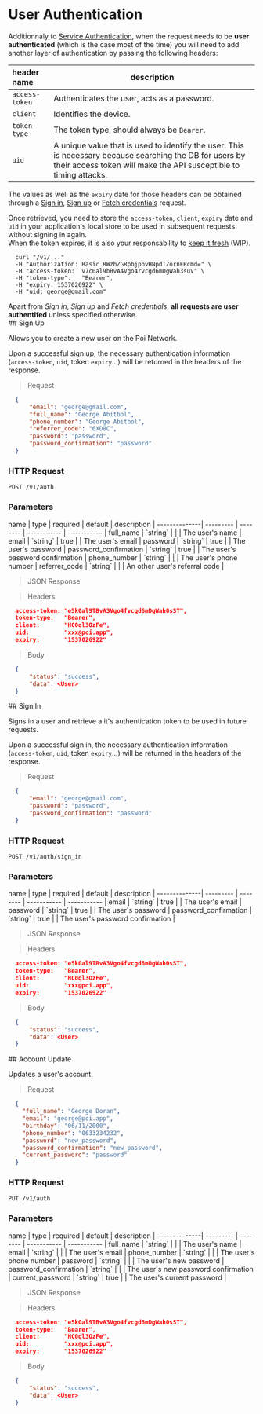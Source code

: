 # User Authentication

Additionnaly to [Service Authentication](#service-authentication), when the request needs to be **user authenticated** (which is the case most of the time) you will need to add another layer of authentication by passing the following headers:

| header name            | description           |
|:----------------|-----------------------|
| `access-token`  | Authenticates the user, acts as a password. |
| `client`  |  Identifies the device. |
| `token-type`  | The token type, should always be `Bearer`. |
| `uid`           | A unique value that is used to identify the user. This is necessary because searching the DB for users by their access token will make the API susceptible to timing attacks.|

The values as well as the `expiry` date for those headers can be obtained through a [Sign in](#sign-in), [Sign up](#sign-up) or [Fetch credentials](#fetch-credentials) request.

Once retrieved, you need to store the `access-token`, `client`, `expiry` date and `uid` in your application's local store to be used in subsequent requests without signing in again.<br/> When the token expires, it is also your responsability to [keep it fresh](#refresh-token) (WIP).

```shell
  curl "/v1/..."
  -H "Authorization: Basic RWzhZGRpbjpbvHNpdTZornFRcmd=" \
  -H "access-token:  v7c0al9bBvA4Vgo4rvcgd6mDgWah3suV" \
  -H "token-type":   "Bearer",
  -H "expiry: 1537026922" \
  -H "uid: george@gmail.com"
```

<aside class="info">
Apart from <i>Sign in</i>, <i>Sign up</i> and <i>Fetch credentials</i>, <b>all requests are user authentifed</b> unless specified otherwise.
</aside>

<div class="public-endpoint"></div>
## Sign Up

Allows you to create a new user on the Poi Network.<br />

Upon a successful sign up, the necessary authentication information (`access-token`, `uid`, token `expiry`...) will be returned in the headers of the response.

> Request

```json
  {
      "email": "george@gmail.com",
      "full_name": "George Abitbol",
      "phone_number": "George Abitbol",
      "referrer_code": "6XD8C",
      "password": "password",
      "password_confirmation": "password"
  }
```

### HTTP Request

`POST /v1/auth`

### Parameters

<div class="params-table"></div>
name          | type      | required | default     | description |
--------------| --------- | -------- | ----------- | ----------- |
full_name     | `string`  |          |             | The user's name |
email         | `string`  | true     |             | The user's email |
password      | `string`  | true     |             | The user's password |
password_confirmation | `string`  | true     |             | The user's password confirmation |
phone_number  | `string`  |          |             | The user's phone number |
referrer_code | `string`  |          |             | An other user's referral code |


>  JSON Response

> Headers

```json
  access-token: "e5k0al9TBvA3Vgo4fvcgd6mDgWah0sST",
  token-type:   "Bearer",
  client:       "HC0ql3OzFe",
  uid:          "xxx@poi.app",
  expiry:       "1537026922"
```

> Body

```json
  {
      "status": "success",
      "data": <User>
  }
```

<div class="public-endpoint"></div>
## Sign In

Signs in a user and retrieve a it's authentication token to be used in future requests.<br />

Upon a successful sign in, the necessary authentication information (`access-token`, `uid`, token `expiry`...) will be returned in the headers of the response.

> Request

```json
  {
      "email": "george@gmail.com",
      "password": "password",
      "password_confirmation": "password"
  }
```

### HTTP Request

`POST /v1/auth/sign_in`

### Parameters

<div class="params-table"></div>
name          | type      | required | default     | description |
--------------| --------- | -------- | ----------- | ----------- |
email         | `string`  | true     |             | The user's email |
password      | `string`  | true     |             | The user's password |
password_confirmation | `string`  | true  |         | The user's password confirmation |

>  JSON Response

> Headers

```json
  access-token: "e5k0al9TBvA3Vgo4fvcgd6mDgWah0sST",
  token-type:   "Bearer",
  client:       "HC0ql3OzFe",
  uid:          "xxx@poi.app",
  expiry:       "1537026922"
```

> Body

```json
  {
      "status": "success",
      "data": <User>
  }
```

<div class="public-endpoint"></div>
## Account Update

Updates a user's account.<br />

> Request

```json
  {
    "full_name": "George Doran",
    "email": "george@poi.app",
    "birthday": "06/11/2000",
    "phone_number": "0633234232",
    "password": "new_password",
    "password_confirmation": "new_password",
    "current_password": "password"
  }
```

### HTTP Request

`PUT /v1/auth`

### Parameters

<div class="params-table"></div>
name          | type      | required | default     | description |
--------------| --------- | -------- | ----------- | ----------- |
full_name     | `string`  |          |             | The user's name |
email         | `string`  |          |             | The user's email |
phone_number  | `string`  |          |             | The user's phone number |
password      | `string`  |       |                | The user's new password |
password_confirmation | `string`  |      |         | The user's new password confirmation |
current_password      | `string`  | true |         | The user's current password |


>  JSON Response

> Headers

```json
  access-token: "e5k0al9TBvA3Vgo4fvcgd6mDgWah0sST",
  token-type:   "Bearer",
  client:       "HC0ql3OzFe",
  uid:          "xxx@poi.app",
  expiry:       "1537026922"
```

> Body

```json
  {
      "status": "success",
      "data": <User>
  }
```
